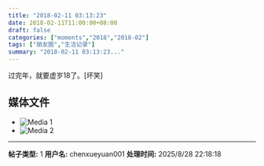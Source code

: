 ```yaml
---
title: "2018-02-11 03:13:23"
date: 2018-02-11T11:00:00+08:00
draft: false
categories: ["moments","2018","2018-02"]
tags: ["朋友圈","生活记录"]
summary: "2018-02-11 03:13:23..."
---
```


过完年，就要虚岁18了。[坏笑]

## 媒体文件

- ![Media 1](/Moments/photos/2018-02-11/201802110313230.jpg)
- ![Media 2](/Moments/photos/2018-02-11/201802110313231.jpg)

---

**帖子类型:** 1
**用户名:** chenxueyuan001
**处理时间:** 2025/8/28 22:18:18